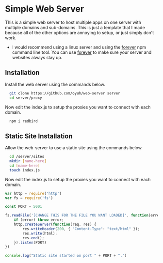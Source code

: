 
# Simple Web Server

This is a simple web server to host multiple apps on one server with multiple domains and sub-domains. This is just a template that I made because all of the other options are annoying to setup, or just simply don't work.

* I would recommend using a linux server and using the [forever](https://www.npmjs.com/package/forever) npm command line tool. You can use [forever](https://www.npmjs.com/package/forever) to make sure your server and websites always stay up.




## Installation

Install the web server using the commands below.

```bash
  git clone https://github.com/oyuh/web-server server
  cd server/proxy  
```

Now edit the index.js to setup the proxies you want to connect with each domain.

```bash
  npm i redbird
```


    
## Static Site Installation

Allow the web-server to use a static site using the commands below.

```bash
  cd /server/sites
  mkdir [name-here]
  cd [name-here]
  touch index.js
```

Now edit the index.js to setup the proxies you want to connect with each domain.

```js
var http = require('http')
var fs = require('fs')

const PORT = 5001

fs.readFile('[CHANGE THIS FOR THE FILE YOU WANT LOADED]', function(error, html) {
    if (error) throw error;
    http.createServer(function(req, res) {
        res.writeHeader(200, { "Content-Type": "text/html" });
        res.write(html);
        res.end();
    }).listen(PORT)
})

console.log("Static site started on port " + PORT + ".")
```
